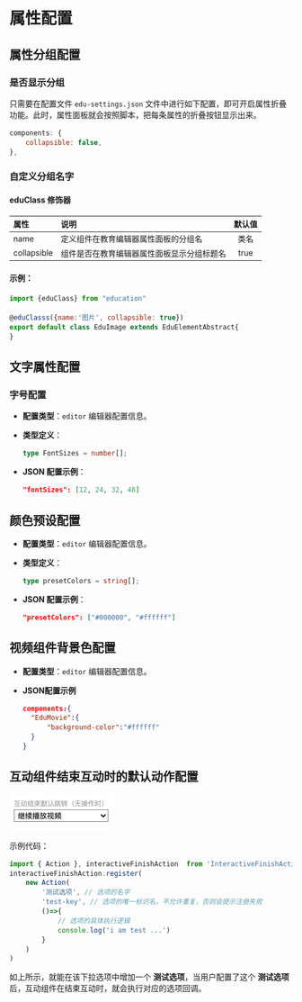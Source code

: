 # 属性配置

## 属性分组配置

### 是否显示分组

只需要在配置文件 `edu-settings.json` 文件中进行如下配置，即可开启属性折叠功能。此时，属性面板就会按照脚本，把每条属性的折叠按钮显示出来。

```js
components: {
    collapsible: false,
},
```

### 自定义分组名字

#### eduClass 修饰器

| 属性 | 说明 | 默认值|
| :--- | :--- | :---: |
| name       | 定义组件在教育编辑器属性面板的分组名 | 类名 |
| collapsible|组件是否在教育编辑器属性面板显示分组标题名|true|

#### 示例：

```js
import {eduClass} from "education"

@eduClasss({name:'图片', collapsible: true})
export default class EduImage extends EduElementAbstract{
}
```

## 文字属性配置

### 字号配置

- **配置类型**：`editor` 编辑器配置信息。

- **类型定义**：

    ```ts
    type FontSizes = number[];
    ```

- **JSON 配置示例**：

    ```json
    "fontSizes": [12, 24, 32, 48]
    ```

## 颜色预设配置

- **配置类型**：`editor` 编辑器配置信息。

- **类型定义**：

    ```ts
    type presetColors = string[];
    ```

- **JSON 配置示例**：

    ```json
    "presetColors": ["#000000", "#ffffff"]
    ```
  
## 视频组件背景色配置

- **配置类型**：`editor` 编辑器配置信息。

- **JSON配置示例**
  ```json
  components:{
    "EduMovie":{
        "background-color":"#ffffff"
    }
  }
  ```

## 互动组件结束互动时的默认动作配置

![](../../../img/interactive-finish-action.png)

示例代码：
```ts
import { Action }, interactiveFinishAction  from 'InteractiveFinishAction'
interactiveFinishAction.register(
    new Action(
        '测试选项', // 选项的名字
        'test-key', // 选项的唯一标识名，不允许重复，否则会提示注册失败
        ()=>{
            // 选项的具体执行逻辑
            console.log('i am test ...')
        }
    )
)

```
如上所示，就能在该下拉选项中增加一个 **测试选项**，当用户配置了这个 **测试选项** 后，互动组件在结束互动时，就会执行对应的选项回调。
